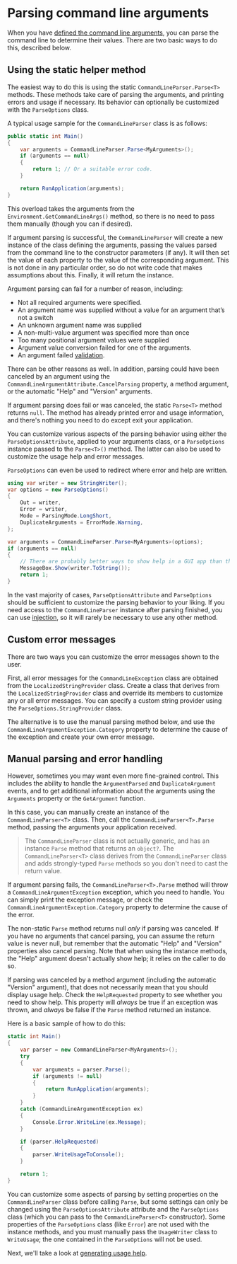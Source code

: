 # Parsing command line arguments

When you have [defined the command line arguments](DefiningArguments.md), you can parse the command
line to determine their values. There are two basic ways to do this, described below.

## Using the static helper method

The easiest way to do this is using the static `CommandLineParser.Parse<T>` methods. These methods
take care of parsing the arguments, and printing errors and usage if necessary. Its behavior
can optionally be customized with the `ParseOptions` class.

A typical usage sample for the `CommandLineParser` class is as follows:

```csharp
public static int Main()
{
    var arguments = CommandLineParser.Parse<MyArguments>();
    if (arguments == null)
    {
        return 1; // Or a suitable error code.
    }

    return RunApplication(arguments);
}
```

This overload takes the arguments from the `Environment.GetCommandLineArgs()` method, so there is
no need to pass them manually (though you can if desired).

If argument parsing is successful, the `CommandLineParser` will create a new instance of the class
defining the arguments, passing the values parsed from the command line to the constructor
parameters (if any). It will then set the value of each property to the value of the corresponding
argument. This is not done in any particular order, so do not write code that makes assumptions
about this. Finally, it will return the instance.

Argument parsing can fail for a number of reason, including:

- Not all required arguments were specified.
- An argument name was supplied without a value for an argument that’s not a switch
- An unknown argument name was supplied
- A non-multi-value argument was specified more than once
- Too many positional argument values were supplied
- Argument value conversion failed for one of the arguments.
- An argument failed [validation](Validation.md).

There can be other reasons as well. In addition, parsing could have been canceled by an argument
using the `CommandLineArgumentAttribute.CancelParsing` property, a method argument, or the automatic
"Help" and "Version" arguments.

If argument parsing does fail or was canceled, the static `Parse<T>` method returns `null`. The
method has already printed error and usage information, and there's nothing you need to do except
exit your application.

You can customize various aspects of the parsing behavior using either the `ParseOptionsAttribute`,
applied to your arguments class, or a `ParseOptions` instance passed to the `Parse<T>()` method. The
latter can also be used to customize the usage help and error messages.

`ParseOptions` can even be used to redirect where error and help are written.

```csharp
using var writer = new StringWriter();
var options = new ParseOptions()
{
    Out = writer,
    Error = writer,
    Mode = ParsingMode.LongShort,
    DuplicateArguments = ErrorMode.Warning,
};

var arguments = CommandLineParser.Parse<MyArguments>(options);
if (arguments == null)
{
    // There are probably better ways to show help in a GUI app than this.
    MessageBox.Show(writer.ToString());
    return 1;
}
```

In the vast majority of cases, `ParseOptionsAttribute` and `ParseOptions` should be sufficient to
customize the parsing behavior to your liking. If you need access to the `CommandLineParser` instance
after parsing finished, you can use [injection](DefiningArguments.md#commandlineparser-injection),
so it will rarely be necessary to use any other method.

## Custom error messages

There are two ways you can customize the error messages shown to the user.

First, all error messages for the `CommandLineException` class are obtained from the
`LocalizedStringProvider` class. Create a class that derives from the `LocalizedStringProvider`
class and override its members to customize any or all error messages. You can specify a custom
string provider using the `ParseOptions.StringProvider` class.

The alternative is to use the manual parsing method below, and use the
`CommandLineArgumentException.Category` property to determine the cause of the exception and create
your own error message.

## Manual parsing and error handling

However, sometimes you may want even more fine-grained control. This includes the ability to handle
the `ArgumentParsed` and `DuplicateArgument` events, and to get additional information about the
arguments using the `Arguments` property or the `GetArgument` function.

In this case, you can manually create an instance of the `CommandLineParser<T>` class. Then, call
the `CommandLineParser<T>.Parse` method, passing the arguments your application received.

> The `CommandLineParser` class is not actually generic, and has an instance `Parse` method that
> returns an `object?`. The `CommandLineParser<T>` class derives from the `CommandLineParser` class
> and adds strongly-typed `Parse` methods so you don't need to cast the return value.

If argument parsing fails, the `CommandLineParser<T>.Parse` method will throw a
`CommandLineArgumentException` exception, which you need to handle. You can simply print the
exception message, or check the `CommandLineArgumentException.Category` property to determine the
cause of the error.

The non-static `Parse` method returns null _only_ if parsing was canceled. If you have no arguments
that cancel parsing, you can assume the return value is never null, but remember that the automatic
"Help" and "Version" properties also cancel parsing. Note that when using the instance methods, the
"Help" argument doesn't actually show help; it relies on the caller to do so.

If parsing was canceled by a method argument (including the automatic "Version" argument), that does
not necessarily mean that you should display usage help. Check the `HelpRequested` property to see
whether you need to show help. This property will _always_ be true if an exception was thrown,
and _always_ be false if the `Parse` method returned an instance.

Here is a basic sample of how to do this:

```csharp
static int Main()
{
    var parser = new CommandLineParser<MyArguments>();
    try
    {
        var arguments = parser.Parse();
        if (arguments != null)
        {
            return RunApplication(arguments);
        }
    }
    catch (CommandLineArgumentException ex)
    {
        Console.Error.WriteLine(ex.Message);
    }

    if (parser.HelpRequested)
    {
        parser.WriteUsageToConsole();
    }

    return 1;
}
```

You can customize some aspects of parsing by setting properties on the `CommandLineParser` class
before calling `Parse`, but some settings can only be changed using the `ParseOptionsAttribute`
attribute and the `ParseOptions` class (which you can pass to the `CommandLineParser<T>`
constructor). Some properties of the `ParseOptions` class (like `Error`) are not used with the
instance methods, and you must manually pass the `UsageWriter` class to `WriteUsage`; the one
contained in the `ParseOptions` will not be used.

Next, we'll take a look at [generating usage help](UsageHelp.md).
